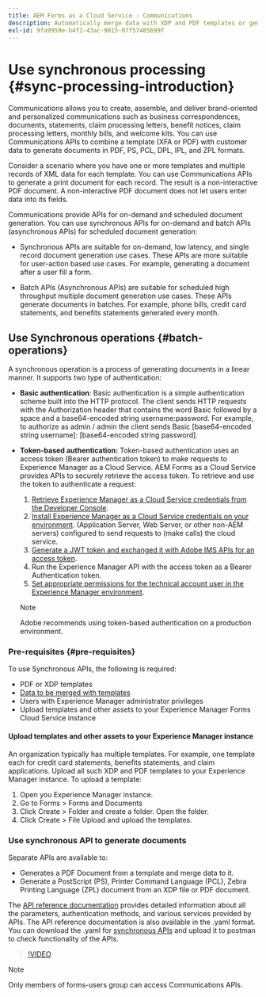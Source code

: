 ```yaml
---
title: AEM Forms as a Cloud Service - Communications
description: Automatically merge data with XDP and PDF templates or generate output in PCL, ZPL, and PostScript formats
exl-id: 9fa9959e-b4f2-43ac-9015-07f57485699f
---
```


# Use synchronous processing {#sync-processing-introduction}

Communications allows you to create, assemble, and deliver brand-oriented and personalized communications such as business correspondences, documents, statements, claim processing letters, benefit notices, claim processing letters, monthly bills, and welcome kits. You can use Communications APIs to combine a template (XFA or PDF) with customer data to generate documents in PDF, PS, PCL, DPL, IPL, and ZPL formats.

Consider a scenario where you have one or more templates and multiple records of XML data for each template. You can use Communications APIs to generate a print document for each record. <!-- You can also combine the records into a single document. --> The result is a non-interactive PDF document. A non-interactive PDF document does not let users enter data into its fields.


Communications provide APIs for on-demand and scheduled document generation. You can use synchronous APIs for on-demand and batch APIs (asynchronous APIs) for scheduled document generation:

* Synchronous APIs are suitable for on-demand, low latency, and single record document generation use cases. These APIs are more suitable for user-action based use cases. For example, generating a document after a user fill a form.

* Batch APIs (Asynchronous APIs) are suitable for scheduled high throughput multiple document generation use cases. These APIs generate documents in batches. For example, phone bills, credit card statements, and benefits statements generated every month.

## Use Synchronous operations {#batch-operations}

A synchronous operation is a process of generating documents in a linear manner. It supports two type of authentication: 

* **Basic authentication**: Basic authentication is a simple authentication scheme built into the HTTP protocol. The client sends HTTP requests with the Authorization header that contains the word Basic followed by a space and a base64-encoded string username:password. For example, to authorize as admin / admin the client sends Basic [base64-encoded string username]: [base64-encoded string password].

* **Token-based authentication:** Token-based authentication uses an access token (Bearer authentication token) to make requests to Experience Manager as a Cloud Service. AEM Forms as a Cloud Service provides APIs to securely retrieve the access token. To retrieve and use the token to authenticate a request:

    1. [Retrieve Experience Manager as a Cloud Service credentials from the Developer Console](https://experienceleague.adobe.com/docs/experience-manager-learn/getting-started-with-aem-headless/authentication/service-credentials.html).
    1. [Install Experience Manager as a Cloud Service credentials on your environment](https://experienceleague.adobe.com/docs/experience-manager-learn/getting-started-with-aem-headless/authentication/service-credentials.html). (Application Server, Web Server, or other non-AEM servers) configured to send requests to (make calls) the cloud service.
    1. [Generate a JWT token and exchanged it with Adobe IMS APIs for an access token](https://experienceleague.adobe.com/docs/experience-manager-learn/getting-started-with-aem-headless/authentication/service-credentials.html).
    1. Run the Experience Manager API with the access token as a Bearer Authentication token.
    1. [Set appropriate permissions for the technical account user in the Experience Manager environment](https://experienceleague.adobe.com/docs/experience-manager-learn/getting-started-with-aem-headless/authentication/service-credentials.html?lang=en#configure-access-in-aem). 

    >[!NOTE]
    >
    >Adobe recommends using token-based authentication on a production environment. 

### Pre-requisites {#pre-requisites}

To use Synchronous APIs, the following is required: 

* PDF or XDP templates 
* [Data to be merged with templates](#form-data)
* Users with Experience Manager administrator privileges
* Upload templates and other assets to your Experience Manager Forms Cloud Service instance

#### Upload templates and other assets to your Experience Manager instance

An organization typically has multiple templates. For example, one template each for credit card statements, benefits statements, and claim applications. Upload all such XDP and PDF templates to your Experience Manager instance. To upload a template:

1. Open you Experience Manager instance.
1. Go to Forms > Forms and Documents
1. Click Create > Folder and create a folder. Open the folder.
1. Click Create > File Upload and upload the templates.

### Use synchronous API to generate documents

Separate APIs are available to:

* Generates a PDF Document from a template and merge data to it.
* Generate a PostScript (PS), Printer Command Language (PCL), Zebra Printing Language (ZPL) document from an XDP file or PDF document.

The [API reference documentation](https://www.adobe.io/experience-manager-forms-cloud-service-developer-reference/api/sync/#tag/Communications-Services) provides detailed information about all the parameters, authentication methods, and various services provided by APIs. The API reference documentation is also available in the .yaml format. You can download the .yaml for [synchronous APIs](assets/sync.yaml) and upload it to postman to check functionality of the APIs.

>[!VIDEO](https://video.tv.adobe.com/v/335771)

>[!NOTE]
>
>Only members of forms-users group can access Communications APIs.

